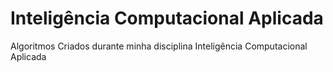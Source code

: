 # Inteligência Computacional Aplicada
Algoritmos Criados durante minha disciplina Inteligência Computacional Aplicada
